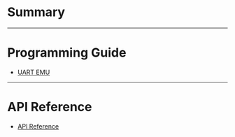 # Summary

---

# Programming Guide

- [UART EMU](index.md)

---

# API Reference

- [API Reference](api.md)
